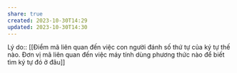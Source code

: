 ```yaml
---
share: true
created: 2023-10-30T14:29
updated: 2023-10-30T14:30
---
```

Lý do:: [[Điểm mã liên quan đến việc con người đánh số thứ tự của ký tự thế nào. Đơn vị mã liên quan đến việc máy tính dùng phương thức nào để biết tìm ký tự đó ở đâu]] 
